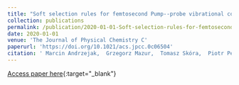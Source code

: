 ```yaml
---
title: "Soft selection rules for femtosecond Pump--probe vibrational coherence spectroscopy"
collection: publications
permalink: /publication/2020-01-01-Soft-selection-rules-for-femtosecond-Pump-probe-vibrational-coherence-spectroscopy
date: 2020-01-01
venue: 'The Journal of Physical Chemistry C'
paperurl: 'https://doi.org/10.1021/acs.jpcc.0c06504'
citation: ' Marcin Andrzejak,  Grzegorz Mazur,  Tomasz Skóra,  Piotr Petelenz, &quot;Soft selection rules for femtosecond Pump--probe vibrational coherence spectroscopy.&quot; The Journal of Physical Chemistry C, 2020.'
---
```

[Access paper here](https://doi.org/10.1021/acs.jpcc.0c06504){:target="_blank"}
